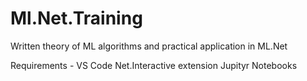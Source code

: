 # Ml.Net.Training
Written theory of ML algorithms and practical application in ML.Net

Requirements - 
VS Code
Net.Interactive extension
Jupityr Notebooks
